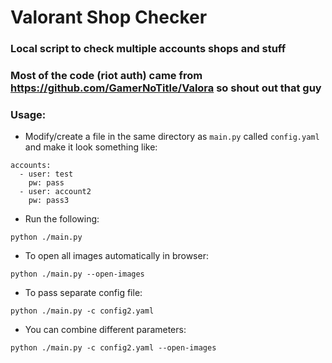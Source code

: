 # Valorant Shop Checker

### Local script to check multiple accounts shops and stuff
### Most of the code (riot auth) came from https://github.com/GamerNoTitle/Valora so shout out that guy

### Usage: 
- Modify/create a file in the same directory as `main.py` called `config.yaml` and make it look something like:

```text
accounts:
  - user: test
    pw: pass
  - user: account2
    pw: pass3
```

- Run the following:

```shell
python ./main.py
```

- To open all images automatically in browser:
```shell
python ./main.py --open-images
```

- To pass separate config file:
```shell
python ./main.py -c config2.yaml
```

- You can combine different parameters:
```shell
python ./main.py -c config2.yaml --open-images
```
